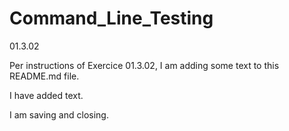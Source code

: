 # Command_Line_Testing
01.3.02

Per instructions of Exercice 01.3.02, I am adding some text to this README.md
file.

I have added text.

I am saving and closing.